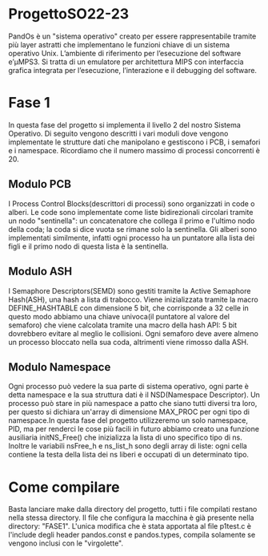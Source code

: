 # ProgettoSO22-23
PandOs è un "sistema operativo" creato per essere rappresentabile tramite più layer astratti che implementano le funzioni chiave di un sistema operativo Unix. L’ambiente di riferimento per l’esecuzione del software e’μMPS3. Si tratta di un emulatore per architettura MIPS con interfaccia grafica integrata per l’esecuzione, l’interazione e il debugging del software.

# Fase 1
In questa fase del progetto si implementa il livello 2 del nostro Sistema Operativo. Di seguito vengono descritti i vari moduli dove vengono implementate le strutture dati che manipolano e gestiscono i PCB, i semafori e i namespace. Ricordiamo che il numero massimo di processi concorrenti è 20.

## Modulo PCB
I Process Control Blocks(descrittori di processi) sono organizzati in code o alberi. Le code sono implementate come liste bidirezionali circolari tramite un nodo "sentinella": un concatenatore che collega il primo e l'ultimo nodo della coda; la coda si dice vuota se rimane solo la sentinella. Gli alberi sono implementati similmente, infatti ogni processo ha un puntatore alla lista dei figli e il primo nodo di questa lista è la sentinella.    

## Modulo ASH
I Semaphore Descriptors(SEMD) sono gestiti tramite la Active Semaphore Hash(ASH), una hash a lista di trabocco. Viene inizializzata tramite la macro DEFINE_HASHTABLE con dimensione 5 bit, che corrisponde a 32 celle in questo modo abbiamo una chiave univoca(il puntatore al valore del semaforo) che viene calcolata tramite una macro della hash API: 5 bit dovrebbero evitare al meglio le collisioni. Ogni semaforo deve avere almeno un processo bloccato nella sua coda, altrimenti viene rimosso dalla ASH.

## Modulo Namespace
Ogni processo può vedere la sua parte di sistema operativo, ogni parte è detta namespace e la sua struttura dati è il NSD(Namespace Descriptor). Un processo può stare in più namespace a patto che siano tutti diversi tra loro, per questo si dichiara un'array di dimensione MAX_PROC per ogni tipo di namespace.In questa fase del progetto utilizzeremo un solo namespace, PID, ma per renderci le cose più facili in futuro abbiamo creato una funzione ausiliaria initNS_Free() che inizializza la lista di uno specifico tipo di ns. Inoltre le variabili nsFree_h e ns_list_h sono degli array di liste: ogni cella contiene la testa della lista dei ns liberi e occupati di un determinato tipo.  

# Come compilare
Basta lanciare make dalla directory del progetto, tutti i file compilati restano nella stessa directory.
Il file che configura la macchina è già presente nella directory: "FASE1". L'unica modifica che è stata apportata al file p1test.c è l'include degli header pandos.const e pandos.types, compila solamente se vengono inclusi con le "virgolette".
